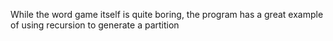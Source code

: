 While the word game itself is quite boring, the program has a great example of using recursion to generate a partition
